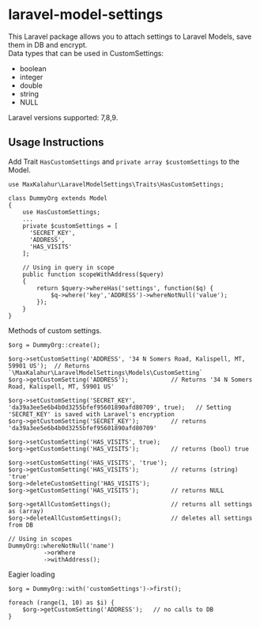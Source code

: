 # laravel-model-settings
This Laravel package allows you to attach settings to Laravel Models, save them in DB and encrypt.  
Data types that can be used in CustomSettings: 
- boolean
- integer
- double
- string
- NULL

Laravel versions supported: 7,8,9.
## Usage Instructions
Add Trait `HasCustomSettings` and `private array $customSettings` to the Model.
```
use MaxKalahur\LaravelModelSettings\Traits\HasCustomSettings;

class DummyOrg extends Model
{
    use HasCustomSettings;
    ...
    private $customSettings = [
      'SECRET_KEY',
      'ADDRESS',
      'HAS_VISITS'
    ];
    
    // Using in query in scope
    public function scopeWithAddress($query)
    {
        return $query->whereHas('settings', function($q) {
            $q->where('key','ADDRESS')->whereNotNull('value');
        });
    }
}
```
Methods of custom settings.
```
$org = DummyOrg::create();

$org->setCustomSetting('ADDRESS', '34 N Somers Road, Kalispell, MT, 59901 US');  // Returns `\MaxKalahur\LaravelModelSettings\Models\CustomSetting`
$org->getCustomSetting('ADDRESS');            // Returns '34 N Somers Road, Kalispell, MT, 59901 US'

$org->setCustomSetting('SECRET_KEY', 'da39a3ee5e6b4b0d3255bfef95601890afd80709', true);   // Setting 'SECRET_KEY' is saved with Laravel's encryption
$org->getCustomSetting('SECRET_KEY');         // returns 'da39a3ee5e6b4b0d3255bfef95601890afd80709'

$org->setCustomSetting('HAS_VISITS', true);
$org->getCustomSetting('HAS_VISITS');         // returns (bool) true

$org->setCustomSetting('HAS_VISITS', 'true');
$org->getCustomSetting('HAS_VISITS');         // returns (string) 'true'
$org->deleteCustomSetting('HAS_VISITS');
$org->getCustomSetting('HAS_VISITS');         // returns NULL

$org->getAllCustomSettings();                 // returns all settings as (array)
$org->deleteAllCustomSettings();              // deletes all settings from DB

// Using in scopes
DummyOrg::whereNotNull('name')
          ->orWhere
          ->withAddress();

```
Eagier loading
```
$org = DummyOrg::with('customSettings')->first();

foreach (range(1, 10) as $i) {
    $org->getCustomSetting('ADDRESS');   // no calls to DB
}
```
